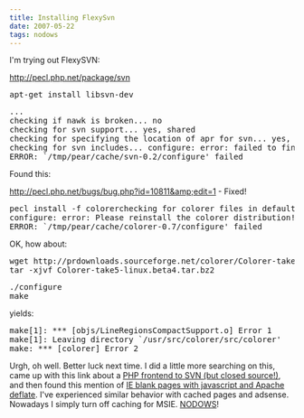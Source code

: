 ```yaml
---
title: Installing FlexySvn
date: 2007-05-22
tags: nodows
---
```

I'm trying out FlexySVN:

<a href="http://pecl.php.net/package/svn">http://pecl.php.net/package/svn</a>

<pre>apt-get install libsvn-dev</pre>

<pre class="sh_sh">...
checking if nawk is broken... no
checking for svn support... yes, shared
checking for specifying the location of apr for svn... yes, shared
checking for svn includes... configure: error: failed to find apr.h
ERROR: `/tmp/pear/cache/svn-0.2/configure' failed</pre>

Found this:

<a href="http://pecl.php.net/bugs/bug.php?id=10811&amp;edit=1">http://pecl.php.net/bugs/bug.php?id=10811&amp;edit=1</a> - Fixed!

<pre>pecl install -f colorerchecking for colorer files in default path... not found
configure: error: Please reinstall the colorer distribution!
ERROR: `/tmp/pear/cache/colorer-0.7/configure' failed</pre>

OK, how about:

<pre>wget http://prdownloads.sourceforge.net/colorer/Colorer-take5-linux.beta4.tar.bz2
tar -xjvf Colorer-take5-linux.beta4.tar.bz2</pre>

<pre>./configure
make</pre>

yields:

<pre>make[1]: *** [objs/LineRegionsCompactSupport.o] Error 1
make[1]: Leaving directory `/usr/src/colorer/src/colorer'
make: *** [colorer] Error 2</pre>

Urgh, oh well. Better luck next time. I did a little more searching on this, came up with this link about a <a rel="nofollow" href="http://www.robertswarthout.com/rswarthout/2007/01/php-frontend-to-subversion-svn/">PHP frontend to SVN (but closed source!)</a>, and then found this mention of <a rel="nofollow" href="http://www.robertswarthout.com/rswarthout/2007/05/ie-6-apache-mod_deflate-blank-pages/">IE blank pages with javascript and Apache deflate</a>. I've experienced similar behavior with cached pages and adsense. Nowadays I simply turn off caching for MSIE. <a href="http://www.nodows.com">NODOWS</a>!

